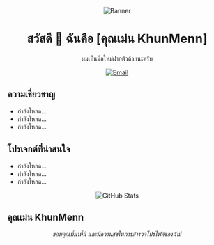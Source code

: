 <!-- แบนเนอร์ -->
<p align="center">
  <img src="[https://your-image-url](https://scontent.fbkk23-1.fna.fbcdn.net/v/t1.6435-9/106046610_2695952420693528_4661443676452932630_n.jpg?_nc_cat=100&ccb=1-7&_nc_sid=09cbfe&_nc_eui2=AeFIB9kDl_Ae_qHG88rrfp2O2iN1pGGEiK_aI3WkYYSIr4hk3ynhZDheojqNolz0NvaTQRiDDocSnTS0zf2RlX3X&_nc_ohc=s4s0bMH1MgUAX-QDxfZ&_nc_ht=scontent.fbkk23-1.fna&oh=00_AfCqAhbLyLYnsLVBRdwViCviaYkldX-b-RicSmSPGvF3KQ&oe=64D34DDB)" alt="Banner" />
</p>

<!-- ชื่อโปรไฟล์ -->
<h1 align="center">สวัสดี 👋 ฉันคือ [คุณเม่น KhunMenn]</h1>

<!-- คำอธิบาย -->
<p align="center">ผมเป็นมือใหม่ฝากตัวด้วยนะครับ</p>

<!-- ติดต่อ -->
<p align="center">
  <a href="mailto:emugametest@gmail.com"><img src="https://img.shields.io/badge/Email-%23EA4335.svg?&style=for-the-badge&logo=Gmail&logoColor=white" alt="Email"></a>
</p>

<!-- ความเชี่ยวชาญ -->
<h2>ความเชี่ยวชาญ</h2>

<ul>
  <li>กำลังโหลด...</li>
  <li>กำลังโหลด...</li>
  <li>กำลังโหลด...</li>
</ul>

<!-- โปรเจกต์ที่น่าสนใจ -->
<h2>โปรเจกต์ที่น่าสนใจ</h2>

<ul>
  <li>กำลังโหลด...</li>
  <li>กำลังโหลด...</li>
  <li>กำลังโหลด...</li>
</ul>

<!-- การวิเคราะห์ข้อมูลโปรไฟล์ -->
<p align="center">
  <img src="https://github-readme-stats.vercel.app/api?username=your-username&show_icons=true&count_private=true&theme=radical" alt="GitHub Stats" />
</p>

<!-- ผู้เขียน -->
<h2>คุณเม่น KhunMenn</h2>

<!-- อธิบายเพิ่มเติม -->
<p align="center">
  <em>ขอบคุณที่มาที่นี่ และมีความสุขในการสำรวจโปรไฟล์ของฉัน!</em>
</p>

<!---
khunmenn/khunmenn is a ✨ special ✨ repository because its `README.md` (this file) appears on your GitHub profile.
You can click the Preview link to take a look at your changes.
--->
